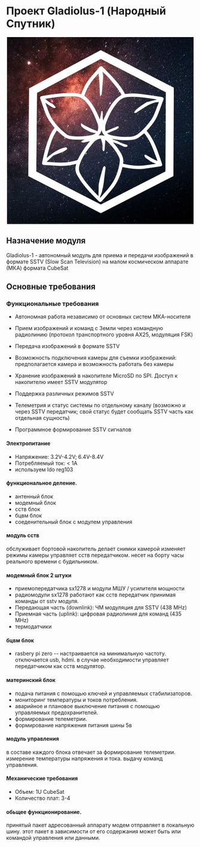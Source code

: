 # Проект Gladiolus-1 (Народный Спутник)
<div align="center"><img src="https://raw.githubusercontent.com/NarodniySputnik/Gladiolus-1/refs/heads/main/documentation/logo.jpg"></div>

## Назначение модуля
Gladiolus-1 - автономный модуль для приема и передачи изображений в формате SSTV (Slow Scan Television) на малом космическом аппарате (МКА) формата CubeSat

## Основные требования

### Функциональные требования
- Автономная работа независимо от основных систем МКА-носителя
- Прием изображений и команд с Земли через командную радиолинию (протокол транспортного уровня AX25, модуляция FSK)
- Передача изображений в формате SSTV
- Возможность подключения камеры для съемки изображений: предполагается камера и возможность работать без камеры
- Хранение изображений в накопителе MicroSD по SPI. Доступ к накопителю имеет SSTV модулятор

- Поддержка различных режимов SSTV
- Телеметрия и статус системы по отдельному каналу (возможно и через SSTV передатчик; свой статус будет сообщать SSTV часть как отдельная сущность)
- Программное формирование SSTV сигналов

#### Электропитание
- Напряжение: 3.2V-4.2V; 6.4V-8.4V
- Потребляемый ток: < 1А
- используем ldo reg103

#### функциональное деление.

- антенный блок 
- модемный блок
- сств блок
- бцвм блок
- соеденительный блок с модулем управления 

#### модуль сств
обслуживает бортовой накопитель
делает снимки камерой
изменяет режимы камеры
управляет сств передатчиком.
несет на борту часы реального времени с будильником.

#### модемный блок 2 штуки
- приемопередатчика sx1278 и модули МШУ / усилителя мощности
- радиомодули sx1278 работают как сств передатчик принимая команды от sstv модуля.
- Передающая часть (downlink): ЧМ модуляция для SSTV (438 MHz)
- Приемная часть (uplink): цифровая радиолиния для команд (435 MHz)
- термодатчики

#### бцвм блок
- rasbery pi zero 
-- настраивается на минимальную частоту. отключается usb, hdmi. 
в случае необходимости управляет передатчиком как сств модулятор. 

#### материнский блок
- подача питания с помощью ключей и управляемых стабилизаторов.
- мониторинг температуры и токов потребления.  
- аварийное и плановое выключение питания с помощью управляемых предохранителей.
- формирование телеметрии.
- формирование напряжения питания шины 5в

#### модуль управления 
в составе каждого блока
отвечает за формирование телеметрии. измерение температуры напряжения и тока. выдачу команд управления. 

#### Механические требования
- Объем: 1U CubeSat
- Количество плат: 3-4

#### обьщее функционирование. 
принятый пакет адресованный аппарату модем отправляет в локальную шину. этот пакет в зависимости от его содержания может быть или командой управления или данными. 
